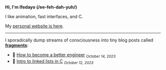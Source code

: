 **Hi, I'm  Ifedayo (/ee-feh-dah-yuh/)**

I like animation, fast interfaces, and C.

My [personal website is here](https://ifedayo.tech).

---

I sporadically dump streams of consciousness into tiny blog posts called [**fragments**](https://ifedayo.tech/blog):

* 🍂 [How to become a better engineer](https://ifedayo.tech/blog/how-to-be-a-better-software-developer) <sub><em>October 14, 2023</em></sub>
* 🍂 [Intro to linked lists in C](https://ifedayo.tech/blog/introduction-to-linked-lists-in-c) <sub><em>October 12, 2023</em></sub>

<!--
<img alt="I'll get you next time." src="https://github.com/Adeniyii/Adeniyii/blob/nice/chill.gif?raw=true" width="100%">
-->
